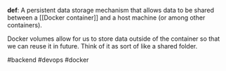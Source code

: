 **def**: A persistent data storage mechanism that allows data to be shared between a [[Docker container]] and a host machine (or among other containers).

Docker volumes allow for us to store data outside of the container so that we can reuse it in future. Think of it as sort of like a shared folder.

#backend #devops #docker 
